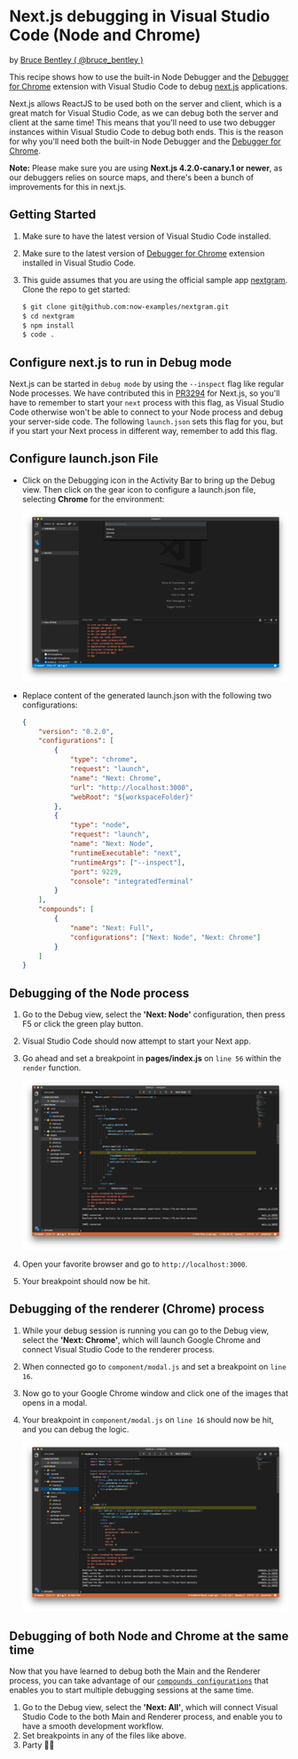 # Next.js debugging in Visual Studio Code (Node and Chrome)

by [Bruce Bentley ( @bruce_bentley )](https://github.com/brucebentley/)

This recipe shows how to use the built-in Node Debugger and the [Debugger for Chrome](https://github.com/Microsoft/vscode-chrome-debug) extension with Visual Studio Code to debug [next.js](https://github.com/zeit/next.js) applications.

Next.js allows ReactJS to be used both on the server and client, which is a great match for Visual Studio Code, as we can debug both the server and client at the same time! This means that you'll need to use two debugger instances within Visual Studio Code to debug both ends. This is the reason for why you'll need both the built-in Node Debugger and the [Debugger for Chrome](https://github.com/Microsoft/vscode-chrome-debug).

**Note:** Please make sure you are using **Next.js 4.2.0-canary.1 or newer**, as our debuggers relies on source maps, and there's been a bunch of improvements for this in next.js.

## Getting Started

1. Make sure to have the latest version of Visual Studio Code installed.

2. Make sure to the latest version of [Debugger for Chrome](https://marketplace.visualstudio.com/items?itemName=msjsdiag.debugger-for-chrome) extension installed in Visual Studio Code.

3. This guide assumes that you are using the official sample app [nextgram](https://github.com/zeit/nextgram). Clone the repo to get started:

   ```bash
   $ git clone git@github.com:now-examples/nextgram.git
   $ cd nextgram
   $ npm install
   $ code .
   ```

## Configure next.js to run in Debug mode

Next.js can be started in `debug mode` by using the `--inspect` flag like regular Node processes. We have contributed this in [PR3294](https://github.com/zeit/next.js/pull/3294) for Next.js, so you'll have to remember to start your `next` process with this flag, as Visual Studio Code otherwise won't be able to connect to your Node process and debug your server-side code. The following `launch.json` sets this flag for you, but if you start your Next process in different way, remember to add this flag.

## Configure launch.json File

+ Click on the Debugging icon in the Activity Bar to bring up the Debug view.
Then click on the gear icon to configure a launch.json file, selecting **Chrome** for the environment:

   ![configure_launch](configure_launch.png)

+ Replace content of the generated launch.json with the following two configurations:

   ```json
   {
       "version": "0.2.0",
       "configurations": [
           {
               "type": "chrome",
               "request": "launch",
               "name": "Next: Chrome",
               "url": "http://localhost:3000",
               "webRoot": "${workspaceFolder}"
           },
           {
               "type": "node",
               "request": "launch",
               "name": "Next: Node",
               "runtimeExecutable": "next",
               "runtimeArgs": ["--inspect"],
               "port": 9229,
               "console": "integratedTerminal"
           }
       ],
       "compounds": [
           {
               "name": "Next: Full",
               "configurations": ["Next: Node", "Next: Chrome"]
           }
       ]
   }
   ```

## Debugging of the Node process

1. Go to the Debug view, select the **'Next: Node'** configuration, then press F5 or click the green play button.

2. Visual Studio Code should now attempt to start your Next app.

3. Go ahead and set a breakpoint in **pages/index.js** on `line 56` within the `render` function.

   ![breakpoint-main](breakpoint_node.png)

4. Open your favorite browser and go to `http://localhost:3000`.

5. Your breakpoint should now be hit.

## Debugging of the renderer (Chrome) process

1. While your debug session is running you can go to the Debug view, select the **'Next: Chrome'**, which will launch Google Chrome and connect Visual Studio Code to the renderer process.

2. When connected go to `component/modal.js` and set a breakpoint on `line 16`.

3. Now go to your Google Chrome window and click one of the images that opens in a modal.

4. Your breakpoint in `component/modal.js` on `line 16` should now be hit, and you can debug the logic.

   ![breakpoint-renderer](breakpoint_chrome.png)

## Debugging of both Node and Chrome at the same time

Now that you have learned to debug both the Main and the Renderer process, you can take advantage of our [`compounds configurations`](https://code.visualstudio.com/updates/v1_8#_multitarget-debugging) that enables you to start multiple debugging sessions at the same time.

1. Go to the Debug view, select the **'Next: All'**, which will connect Visual Studio Code to the both Main and Renderer process, and enable you to have a smooth development workflow.
2. Set breakpoints in any of the files like above.
3. Party 🎉🔥
